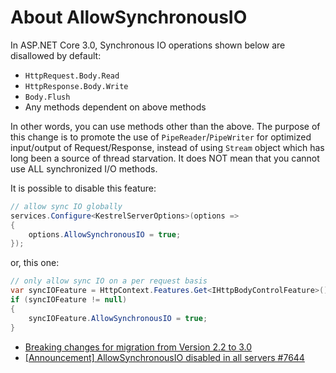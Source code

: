 # About AllowSynchronousIO

In ASP.NET Core 3.0, Synchronous IO operations shown below are disallowed by default:

* `HttpRequest.Body.Read`
* `HttpResponse.Body.Write`
* `Body.Flush`
* Any methods dependent on above methods

In other words, you can use methods other than the above. The purpose of this change is
to promote the use of `PipeReader`/`PipeWriter` for optimized input/output of Request/Response,
instead of using `Stream` object which has long been a source of thread starvation.
It does NOT mean that you cannot use ALL synchronized I/O methods.

It is possible to disable this feature:

```C#
// allow sync IO globally
services.Configure<KestrelServerOptions>(options =>
{
    options.AllowSynchronousIO = true;
});
```

or, this one:

```C#
// only allow sync IO on a per request basis
var syncIOFeature = HttpContext.Features.Get<IHttpBodyControlFeature>();
if (syncIOFeature != null)
{
    syncIOFeature.AllowSynchronousIO = true;
}
```

* [Breaking changes for migration from Version 2.2 to 3.0](https://docs.microsoft.com/ja-jp/dotnet/core/compatibility/2.2-3.0#http-synchronous-io-disabled-in-all-servers)
* [[Announcement] AllowSynchronousIO disabled in all servers #7644](https://github.com/dotnet/aspnetcore/issues/7644)
